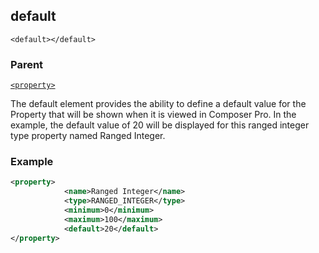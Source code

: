 ## default

`<default></default>`


### Parent

[`<property>`][1]


The default element provides the ability to define a default value for the Property that will be shown when it is viewed in Composer Pro.  In the example, the default value of 20 will be displayed for this ranged integer type property named  Ranged Integer.

### Example

```xml
<property>
			<name>Ranged Integer</name>
			<type>RANGED_INTEGER</type>
			<minimum>0</minimum>
			<maximum>100</maximum>
			<default>20</default>
</property>
```




[1]:	https://snap-one.github.io/docs-driverworks-xml/#properties-xml-property